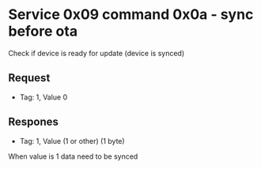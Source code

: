 # Service 0x09 command 0x0a - sync before ota

Check if device is ready for update (device is synced)

## Request

* Tag: 1, Value 0

## Respones 

* Tag: 1, Value (1 or other) (1 byte)

When value is 1 data need to be synced
